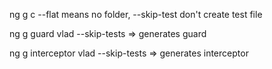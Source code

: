 ng g c --flat means no folder, --skip-test don't create test file

ng g guard vlad --skip-tests => generates guard

ng g interceptor vlad --skip-tests => generates interceptor